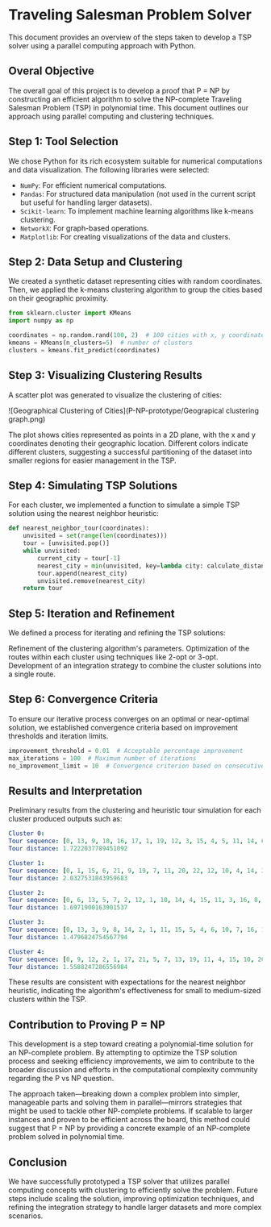 # Traveling Salesman Problem Solver

This document provides an overview of the steps taken to develop a TSP solver using a parallel computing approach with Python.

## Overal Objective
The overall goal of this project is to develop a proof that P = NP by constructing an efficient algorithm to solve the NP-complete Traveling Salesman Problem (TSP) 
in polynomial time. This document outlines our approach using parallel computing and clustering techniques.

## Step 1: Tool Selection

We chose Python for its rich ecosystem suitable for numerical computations and data visualization. The following libraries were selected:

- `NumPy`: For efficient numerical computations.
- `Pandas`: For structured data manipulation (not used in the current script but useful for handling larger datasets).
- `Scikit-learn`: To implement machine learning algorithms like k-means clustering.
- `NetworkX`: For graph-based operations.
- `Matplotlib`: For creating visualizations of the data and clusters.

## Step 2: Data Setup and Clustering

We created a synthetic dataset representing cities with random coordinates. Then, we applied the k-means clustering algorithm to group the cities based on their geographic proximity.

```python
from sklearn.cluster import KMeans
import numpy as np

coordinates = np.random.rand(100, 2)  # 100 cities with x, y coordinates
kmeans = KMeans(n_clusters=5)  # number of clusters
clusters = kmeans.fit_predict(coordinates)
```

## Step 3: Visualizing Clustering Results
A scatter plot was generated to visualize the clustering of cities:

![Geographical Clustering of Cities](P-NP-prototype/Geograpical clustering graph.png)

The plot shows cities represented as points in a 2D plane, with the x and y coordinates denoting their geographic location.
Different colors indicate different clusters, suggesting a successful partitioning of the dataset into smaller regions for easier management in the TSP.

## Step 4: Simulating TSP Solutions
For each cluster, we implemented a function to simulate a simple TSP solution using the nearest neighbor heuristic:

```python
def nearest_neighbor_tour(coordinates):
    unvisited = set(range(len(coordinates)))
    tour = [unvisited.pop()]
    while unvisited:
        current_city = tour[-1]
        nearest_city = min(unvisited, key=lambda city: calculate_distance(coordinates[current_city], coordinates[city]))
        tour.append(nearest_city)
        unvisited.remove(nearest_city)
    return tour
```

## Step 5: Iteration and Refinement
We defined a process for iterating and refining the TSP solutions:

Refinement of the clustering algorithm's parameters.
Optimization of the routes within each cluster using techniques like 2-opt or 3-opt.
Development of an integration strategy to combine the cluster solutions into a single route.

## Step 6: Convergence Criteria
To ensure our iterative process converges on an optimal or near-optimal solution, we established convergence criteria based on improvement thresholds 
and iteration limits.

```python
improvement_threshold = 0.01  # Acceptable percentage improvement
max_iterations = 100  # Maximum number of iterations
no_improvement_limit = 10  # Convergence criterion based on consecutive iterations without improvement
```

## Results and Interpretation
Preliminary results from the clustering and heuristic tour simulation for each cluster produced outputs such as:

```yaml
Cluster 0:
Tour sequence: [0, 13, 9, 10, 16, 17, 1, 19, 12, 3, 15, 4, 5, 11, 14, 6, 7, 8, 2, 18]
Tour distance: 1.7222037789451092

Cluster 1:
Tour sequence: [0, 1, 15, 6, 21, 9, 19, 7, 11, 20, 22, 12, 10, 4, 14, 3, 16, 13, 17, 5, 18, 2, 8]
Tour distance: 2.0327531843959683

Cluster 2:
Tour sequence: [0, 6, 13, 5, 7, 2, 12, 1, 10, 14, 4, 15, 11, 3, 16, 8, 9]
Tour distance: 1.6971900163901537

Cluster 3:
Tour sequence: [0, 13, 3, 9, 8, 14, 2, 1, 11, 15, 5, 4, 6, 10, 7, 16, 12]
Tour distance: 1.4796824754567794

Cluster 4:
Tour sequence: [0, 9, 12, 2, 1, 17, 21, 5, 7, 13, 19, 11, 4, 15, 10, 20, 16, 22, 18, 6, 3, 8, 14]
Tour distance: 1.5588247286556984
```
These results are consistent with expectations for the nearest neighbor heuristic, indicating the algorithm's effectiveness for small to medium-sized clusters 
within the TSP.

## Contribution to Proving P = NP
This development is a step toward creating a polynomial-time solution for an NP-complete problem. By attempting to optimize the TSP solution process and 
seeking efficiency improvements, we aim to contribute to the broader discussion and efforts in the computational complexity community regarding the P vs NP question.

The approach taken—breaking down a complex problem into simpler, manageable parts and solving them in parallel—mirrors strategies that might be used to tackle 
other NP-complete problems. If scalable to larger instances and proven to be efficient across the board, this method could suggest that P = NP by providing a 
concrete example of an NP-complete problem solved in polynomial time.

## Conclusion
We have successfully prototyped a TSP solver that utilizes parallel computing concepts with clustering to efficiently solve the problem. 
Future steps include scaling the solution, improving optimization techniques, and refining the integration strategy to handle larger 
datasets and more complex scenarios.


